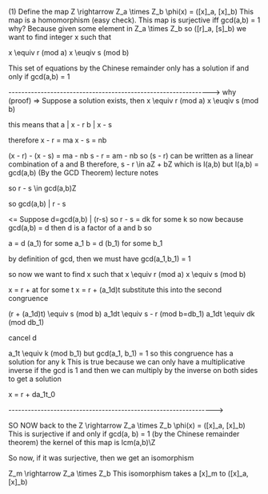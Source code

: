 (1) Define the map 
Z \rightarrow Z_a \times Z_b
\phi(x) = ([x]_a, [x]_b)
This map is a homomorphism (easy check).
This map is surjective iff gcd(a,b) = 1 why?
Because given some element in Z_a \times Z_b so ([r]_a, [s]_b) we want to find integer x such that

x \equiv r (mod a)
x \euqiv s (mod b)

This set of equations by the Chinese remainder only has a solution if and only if gcd(a,b) = 1

--------------------------------------------------------------->
why (proof)
=>
Suppose a solution exists, then
x \equiv r (mod a)
x \euqiv s (mod b)

this means that
a | x - r
b | x - s

therefore
x - r = ma
x - s = nb

(x - r) - (x - s) = ma - nb
s - r = am - nb
so (s - r) can be written as a linear combination of a and B
therefore, s - r \in aZ + bZ which is I(a,b)
but I(a,b) = gcd(a,b) (By the GCD Theorem) lecture notes

so r - s \in gcd(a,b)Z

so gcd(a,b) | r - s 

<=
Suppose d=gcd(a,b) | (r-s)
so r - s = dk for some k
so now because gcd(a,b) = d then d is a factor of a and b so 

a = d (a_1) for some a_1 
b = d (b_1) for some b_1

by definition of gcd, then we must have gcd(a_1,b_1) = 1

so now we want to find x such that
x \equiv r (mod a)
x \equiv s (mod b)

x = r + at for some t 
x = r + (a_1d)t
substitute this into the second congruence

(r + (a_1d)t) \equiv s (mod b)
a_1dt \equiv s - r (mod b=db_1)
a_1dt \equiv dk (mod db_1)

cancel d

a_1t \equiv k (mod b_1)
but gcd(a_1, b_1) = 1 so this congruence has a solution for any k
This is true because we can only have a multiplicative inverse if the gcd is 1 and then we can multiply by the inverse on both sides to get a solution

x = r + da_1t_0


---------------------------------------------------------------->

SO NOW back to the
Z \rightarrow Z_a \times Z_b
\phi(x) = ([x]_a, [x]_b)
This is surjective if and only if gcd(a, b) = 1 (by the Chinese remainder theorem)
the kernel of this map is lcm(a,b)\Z

So now, if it was surjective, then we get an isomorphism

Z_m \rightarrow Z_a \times Z_b 
This isomorphism takes a [x]_m to ([x]_a, [x]_b)







